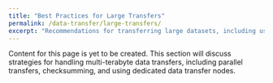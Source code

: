 ```yaml
---
title: "Best Practices for Large Transfers"
permalink: /data-transfer/large-transfers/
excerpt: "Recommendations for transferring large datasets, including using tools like Globus and optimizing rsync."
---
```


Content for this page is yet to be created. This section will discuss strategies for handling multi-terabyte data transfers, including parallel transfers, checksumming, and using dedicated data transfer nodes.